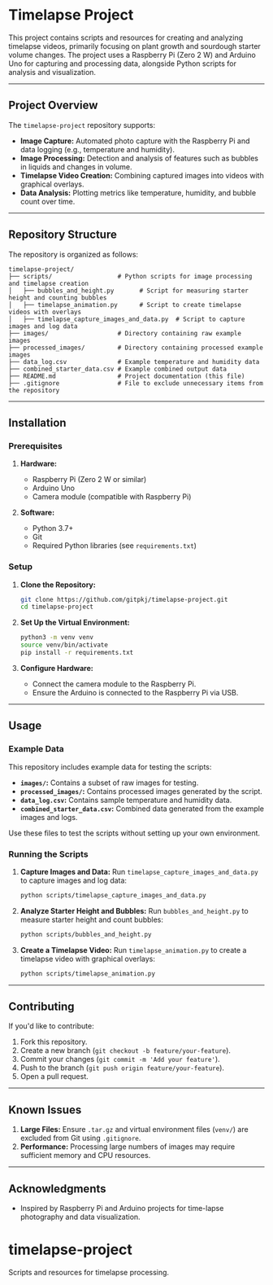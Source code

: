 # Timelapse Project

This project contains scripts and resources for creating and analyzing timelapse videos, primarily focusing on plant growth and sourdough starter volume changes. The project uses a Raspberry Pi (Zero 2 W) and Arduino Uno for capturing and processing data, alongside Python scripts for analysis and visualization.

---

## Project Overview
The `timelapse-project` repository supports:
- **Image Capture:** Automated photo capture with the Raspberry Pi and data logging (e.g., temperature and humidity).
- **Image Processing:** Detection and analysis of features such as bubbles in liquids and changes in volume.
- **Timelapse Video Creation:** Combining captured images into videos with graphical overlays.
- **Data Analysis:** Plotting metrics like temperature, humidity, and bubble count over time.

---

## Repository Structure
The repository is organized as follows:

```
timelapse-project/
├── scripts/                  # Python scripts for image processing and timelapse creation
│   ├── bubbles_and_height.py       # Script for measuring starter height and counting bubbles
│   ├── timelapse_animation.py      # Script to create timelapse videos with overlays
│   ├── timelapse_capture_images_and_data.py  # Script to capture images and log data
├── images/                   # Directory containing raw example images
├── processed_images/         # Directory containing processed example images
├── data_log.csv              # Example temperature and humidity data
├── combined_starter_data.csv # Example combined output data
├── README.md                 # Project documentation (this file)
├── .gitignore                # File to exclude unnecessary items from the repository
```

---

## Installation
### Prerequisites
1. **Hardware:**
   - Raspberry Pi (Zero 2 W or similar)
   - Arduino Uno
   - Camera module (compatible with Raspberry Pi)

2. **Software:**
   - Python 3.7+
   - Git
   - Required Python libraries (see `requirements.txt`)

### Setup
1. **Clone the Repository:**
   ```bash
   git clone https://github.com/gitpkj/timelapse-project.git
   cd timelapse-project
   ```

2. **Set Up the Virtual Environment:**
   ```bash
   python3 -m venv venv
   source venv/bin/activate
   pip install -r requirements.txt
   ```

3. **Configure Hardware:**
   - Connect the camera module to the Raspberry Pi.
   - Ensure the Arduino is connected to the Raspberry Pi via USB.

---

## Usage
### Example Data
This repository includes example data for testing the scripts:
- **`images/`:** Contains a subset of raw images for testing.
- **`processed_images/`:** Contains processed images generated by the script.
- **`data_log.csv`:** Contains sample temperature and humidity data.
- **`combined_starter_data.csv`:** Combined data generated from the example images and logs.

Use these files to test the scripts without setting up your own environment.

### Running the Scripts
1. **Capture Images and Data:**
   Run `timelapse_capture_images_and_data.py` to capture images and log data:
   ```bash
   python scripts/timelapse_capture_images_and_data.py
   ```

2. **Analyze Starter Height and Bubbles:**
   Run `bubbles_and_height.py` to measure starter height and count bubbles:
   ```bash
   python scripts/bubbles_and_height.py
   ```

3. **Create a Timelapse Video:**
   Run `timelapse_animation.py` to create a timelapse video with graphical overlays:
   ```bash
   python scripts/timelapse_animation.py
   ```

---

## Contributing
If you'd like to contribute:
1. Fork this repository.
2. Create a new branch (`git checkout -b feature/your-feature`).
3. Commit your changes (`git commit -m 'Add your feature'`).
4. Push to the branch (`git push origin feature/your-feature`).
5. Open a pull request.

---

## Known Issues
1. **Large Files:** Ensure `.tar.gz` and virtual environment files (`venv/`) are excluded from Git using `.gitignore`.
2. **Performance:** Processing large numbers of images may require sufficient memory and CPU resources.

---

## Acknowledgments
- Inspired by Raspberry Pi and Arduino projects for time-lapse photography and data visualization.

# timelapse-project
Scripts and resources for timelapse processing.
